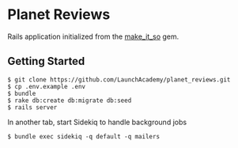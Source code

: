 # Planet Reviews

Rails application initialized from the [make_it_so](https://github.com/LaunchAcademy/make_it_so) gem.

## Getting Started

```
$ git clone https://github.com/LaunchAcademy/planet_reviews.git
$ cp .env.example .env
$ bundle
$ rake db:create db:migrate db:seed
$ rails server
```

In another tab, start Sidekiq to handle background jobs

```
$ bundle exec sidekiq -q default -q mailers
```
